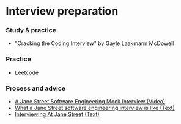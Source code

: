 # Interview preparation

### Study & practice

- "Cracking the Coding Interview" by Gayle Laakmann McDowell

### Practice

- [Leetcode](https://leetcode.com)

### Process and advice

- [A Jane Street Software Engineering Mock Interview (Video)](https://www.youtube.com/watch?v=V8DGdPkBBxg)
- [What a Jane Street software engineering interview is like (Text)](https://blog.janestreet.com/what-a-jane-street-dev-interview-is-like/)
- [Interviewing At Jane Street (Text)](https://blog.janestreet.com/interviewing-at-jane-street/)
